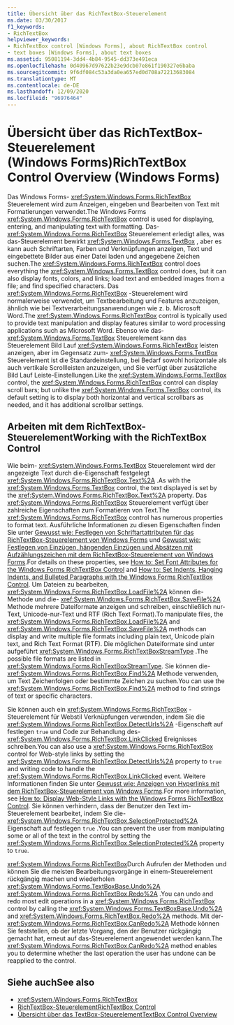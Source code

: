 ```yaml
---
title: Übersicht über das RichTextBox-Steuerelement
ms.date: 03/30/2017
f1_keywords:
- RichTextBox
helpviewer_keywords:
- RichTextBox control [Windows Forms], about RichTextBox control
- text boxes [Windows Forms], about text boxes
ms.assetid: 95081194-3dd4-4b84-9545-dd373e491eca
ms.openlocfilehash: 0d40967d97622b23e9dcb07e861f190327e6baba
ms.sourcegitcommit: 9f6df084c53a3da0ea657ed0d708a72213683084
ms.translationtype: MT
ms.contentlocale: de-DE
ms.lasthandoff: 12/09/2020
ms.locfileid: "96976464"
---
```

# <a name="richtextbox-control-overview-windows-forms"></a><span data-ttu-id="fd1c6-102">Übersicht über das RichTextBox-Steuerelement (Windows Forms)</span><span class="sxs-lookup"><span data-stu-id="fd1c6-102">RichTextBox Control Overview (Windows Forms)</span></span>
<span data-ttu-id="fd1c6-103">Das Windows Forms- <xref:System.Windows.Forms.RichTextBox> Steuerelement wird zum Anzeigen, eingeben und Bearbeiten von Text mit Formatierungen verwendet.</span><span class="sxs-lookup"><span data-stu-id="fd1c6-103">The Windows Forms <xref:System.Windows.Forms.RichTextBox> control is used for displaying, entering, and manipulating text with formatting.</span></span> <span data-ttu-id="fd1c6-104">Das- <xref:System.Windows.Forms.RichTextBox> Steuerelement erledigt alles, was das-Steuerelement bewirkt <xref:System.Windows.Forms.TextBox> , aber es kann auch Schriftarten, Farben und Verknüpfungen anzeigen, Text und eingebettete Bilder aus einer Datei laden und angegebene Zeichen suchen.</span><span class="sxs-lookup"><span data-stu-id="fd1c6-104">The <xref:System.Windows.Forms.RichTextBox> control does everything the <xref:System.Windows.Forms.TextBox> control does, but it can also display fonts, colors, and links; load text and embedded images from a file; and find specified characters.</span></span> <span data-ttu-id="fd1c6-105">Das <xref:System.Windows.Forms.RichTextBox> -Steuerelement wird normalerweise verwendet, um Textbearbeitung und Features anzuzeigen, ähnlich wie bei Textverarbeitungsanwendungen wie z. b. Microsoft Word.</span><span class="sxs-lookup"><span data-stu-id="fd1c6-105">The <xref:System.Windows.Forms.RichTextBox> control is typically used to provide text manipulation and display features similar to word processing applications such as Microsoft Word.</span></span> <span data-ttu-id="fd1c6-106">Ebenso wie das- <xref:System.Windows.Forms.TextBox> Steuerelement kann das Steuerelement Bild Lauf <xref:System.Windows.Forms.RichTextBox> leisten anzeigen, aber im Gegensatz zum- <xref:System.Windows.Forms.TextBox> Steuerelement ist die Standardeinstellung, bei Bedarf sowohl horizontale als auch vertikale Scrollleisten anzuzeigen, und Sie verfügt über zusätzliche Bild Lauf Leiste-Einstellungen.</span><span class="sxs-lookup"><span data-stu-id="fd1c6-106">Like the <xref:System.Windows.Forms.TextBox> control, the <xref:System.Windows.Forms.RichTextBox> control can display scroll bars; but unlike the <xref:System.Windows.Forms.TextBox> control, its default setting is to display both horizontal and vertical scrollbars as needed, and it has additional scrollbar settings.</span></span>  
  
## <a name="working-with-the-richtextbox-control"></a><span data-ttu-id="fd1c6-107">Arbeiten mit dem RichTextBox-Steuerelement</span><span class="sxs-lookup"><span data-stu-id="fd1c6-107">Working with the RichTextBox Control</span></span>  
 <span data-ttu-id="fd1c6-108">Wie beim- <xref:System.Windows.Forms.TextBox> Steuerelement wird der angezeigte Text durch die-Eigenschaft festgelegt <xref:System.Windows.Forms.RichTextBox.Text%2A> .</span><span class="sxs-lookup"><span data-stu-id="fd1c6-108">As with the <xref:System.Windows.Forms.TextBox> control, the text displayed is set by the <xref:System.Windows.Forms.RichTextBox.Text%2A> property.</span></span> <span data-ttu-id="fd1c6-109">Das <xref:System.Windows.Forms.RichTextBox> Steuerelement verfügt über zahlreiche Eigenschaften zum Formatieren von Text.</span><span class="sxs-lookup"><span data-stu-id="fd1c6-109">The <xref:System.Windows.Forms.RichTextBox> control has numerous properties to format text.</span></span> <span data-ttu-id="fd1c6-110">Ausführliche Informationen zu diesen Eigenschaften finden Sie unter [Gewusst wie: Festlegen von Schriftartattributen für das RichTextBox-Steuerelement von Windows Forms](how-to-set-font-attributes-for-the-windows-forms-richtextbox-control.md) und [Gewusst wie: Festlegen von Einzügen, hängenden Einzügen und Absätzen mit Aufzählungszeichen mit dem RichTextBox-Steuerelement von Windows Forms](set-indents-hanging-indents-bulleted-paragraphs-with-wf-richtextbox.md).</span><span class="sxs-lookup"><span data-stu-id="fd1c6-110">For details on these properties, see [How to: Set Font Attributes for the Windows Forms RichTextBox Control](how-to-set-font-attributes-for-the-windows-forms-richtextbox-control.md) and [How to: Set Indents, Hanging Indents, and Bulleted Paragraphs with the Windows Forms RichTextBox Control](set-indents-hanging-indents-bulleted-paragraphs-with-wf-richtextbox.md).</span></span> <span data-ttu-id="fd1c6-111">Um Dateien zu bearbeiten, <xref:System.Windows.Forms.RichTextBox.LoadFile%2A> können die-Methode und die- <xref:System.Windows.Forms.RichTextBox.SaveFile%2A> Methode mehrere Dateiformate anzeigen und schreiben, einschließlich nur-Text, Unicode-nur-Text und RTF (Rich Text Format).</span><span class="sxs-lookup"><span data-stu-id="fd1c6-111">To manipulate files, the <xref:System.Windows.Forms.RichTextBox.LoadFile%2A> and <xref:System.Windows.Forms.RichTextBox.SaveFile%2A> methods can display and write multiple file formats including plain text, Unicode plain text, and Rich Text Format (RTF).</span></span> <span data-ttu-id="fd1c6-112">Die möglichen Dateiformate sind unter aufgeführt <xref:System.Windows.Forms.RichTextBoxStreamType> .</span><span class="sxs-lookup"><span data-stu-id="fd1c6-112">The possible file formats are listed in <xref:System.Windows.Forms.RichTextBoxStreamType>.</span></span> <span data-ttu-id="fd1c6-113">Sie können die- <xref:System.Windows.Forms.RichTextBox.Find%2A> Methode verwenden, um Text Zeichenfolgen oder bestimmte Zeichen zu suchen.</span><span class="sxs-lookup"><span data-stu-id="fd1c6-113">You can use the <xref:System.Windows.Forms.RichTextBox.Find%2A> method to find strings of text or specific characters.</span></span>  
  
 <span data-ttu-id="fd1c6-114">Sie können auch ein <xref:System.Windows.Forms.RichTextBox> -Steuerelement für Webstil Verknüpfungen verwenden, indem Sie die <xref:System.Windows.Forms.RichTextBox.DetectUrls%2A> -Eigenschaft auf festlegen `true` und Code zur Behandlung des- <xref:System.Windows.Forms.RichTextBox.LinkClicked> Ereignisses schreiben.</span><span class="sxs-lookup"><span data-stu-id="fd1c6-114">You can also use a <xref:System.Windows.Forms.RichTextBox> control for Web-style links by setting the <xref:System.Windows.Forms.RichTextBox.DetectUrls%2A> property to `true` and writing code to handle the <xref:System.Windows.Forms.RichTextBox.LinkClicked> event.</span></span> <span data-ttu-id="fd1c6-115">Weitere Informationen finden Sie unter [Gewusst wie: Anzeigen von Hyperlinks mit dem RichTextBox-Steuerelement von Windows Forms](how-to-display-web-style-links-with-the-windows-forms-richtextbox-control.md).</span><span class="sxs-lookup"><span data-stu-id="fd1c6-115">For more information, see [How to: Display Web-Style Links with the Windows Forms RichTextBox Control](how-to-display-web-style-links-with-the-windows-forms-richtextbox-control.md).</span></span> <span data-ttu-id="fd1c6-116">Sie können verhindern, dass der Benutzer den Text im-Steuerelement bearbeitet, indem Sie die- <xref:System.Windows.Forms.RichTextBox.SelectionProtected%2A> Eigenschaft auf festlegen `true` .</span><span class="sxs-lookup"><span data-stu-id="fd1c6-116">You can prevent the user from manipulating some or all of the text in the control by setting the <xref:System.Windows.Forms.RichTextBox.SelectionProtected%2A> property to `true`.</span></span>  
  
 <span data-ttu-id="fd1c6-117"><xref:System.Windows.Forms.RichTextBox>Durch Aufrufen der Methoden und können Sie die meisten Bearbeitungsvorgänge in einem-Steuerelement rückgängig machen und wiederholen <xref:System.Windows.Forms.TextBoxBase.Undo%2A> <xref:System.Windows.Forms.RichTextBox.Redo%2A> .</span><span class="sxs-lookup"><span data-stu-id="fd1c6-117">You can undo and redo most edit operations in a <xref:System.Windows.Forms.RichTextBox> control by calling the <xref:System.Windows.Forms.TextBoxBase.Undo%2A> and <xref:System.Windows.Forms.RichTextBox.Redo%2A> methods.</span></span> <span data-ttu-id="fd1c6-118">Mit der- <xref:System.Windows.Forms.RichTextBox.CanRedo%2A> Methode können Sie feststellen, ob der letzte Vorgang, den der Benutzer rückgängig gemacht hat, erneut auf das-Steuerelement angewendet werden kann.</span><span class="sxs-lookup"><span data-stu-id="fd1c6-118">The <xref:System.Windows.Forms.RichTextBox.CanRedo%2A> method enables you to determine whether the last operation the user has undone can be reapplied to the control.</span></span>  
  
## <a name="see-also"></a><span data-ttu-id="fd1c6-119">Siehe auch</span><span class="sxs-lookup"><span data-stu-id="fd1c6-119">See also</span></span>

- <xref:System.Windows.Forms.RichTextBox>
- [<span data-ttu-id="fd1c6-120">RichTextBox-Steuerelement</span><span class="sxs-lookup"><span data-stu-id="fd1c6-120">RichTextBox Control</span></span>](richtextbox-control-windows-forms.md)
- [<span data-ttu-id="fd1c6-121">Übersicht über das TextBox-Steuerelement</span><span class="sxs-lookup"><span data-stu-id="fd1c6-121">TextBox Control Overview</span></span>](textbox-control-overview-windows-forms.md)

